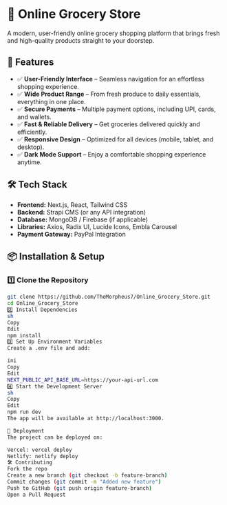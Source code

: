 # 🛒 Online Grocery Store

A modern, user-friendly online grocery shopping platform that brings fresh and high-quality products straight to your doorstep.

## 🚀 Features
- ✅ **User-Friendly Interface** – Seamless navigation for an effortless shopping experience.
- ✅ **Wide Product Range** – From fresh produce to daily essentials, everything in one place.
- ✅ **Secure Payments** – Multiple payment options, including UPI, cards, and wallets.
- ✅ **Fast & Reliable Delivery** – Get groceries delivered quickly and efficiently.
- ✅ **Responsive Design** – Optimized for all devices (mobile, tablet, and desktop).
- ✅ **Dark Mode Support** – Enjoy a comfortable shopping experience anytime.

## 🛠 Tech Stack
- **Frontend:** Next.js, React, Tailwind CSS
- **Backend:** Strapi CMS (or any API integration)
- **Database:** MongoDB / Firebase (if applicable)
- **Libraries:** Axios, Radix UI, Lucide Icons, Embla Carousel
- **Payment Gateway:** PayPal Integration

## 📦 Installation & Setup

### 1️⃣ Clone the Repository
```sh
git clone https://github.com/TheMorpheus7/Online_Grocery_Store.git
cd Online_Grocery_Store
2️⃣ Install Dependencies
sh
Copy
Edit
npm install
3️⃣ Set Up Environment Variables
Create a .env file and add:

ini
Copy
Edit
NEXT_PUBLIC_API_BASE_URL=https://your-api-url.com
4️⃣ Start the Development Server
sh
Copy
Edit
npm run dev
The app will be available at http://localhost:3000.

🚀 Deployment
The project can be deployed on:

Vercel: vercel deploy
Netlify: netlify deploy
🛠 Contributing
Fork the repo
Create a new branch (git checkout -b feature-branch)
Commit changes (git commit -m "Added new feature")
Push to GitHub (git push origin feature-branch)
Open a Pull Request

